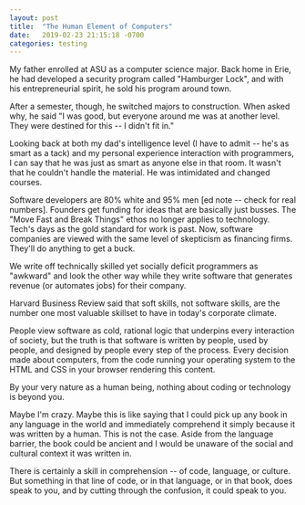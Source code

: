 ```yaml
---
layout: post
title:  "The Human Element of Computers"
date:   2019-02-23 21:15:18 -0700
categories: testing
---
```

My father enrolled at ASU as a computer science major. Back home in Erie, he had developed a security program called "Hamburger Lock", and with his entrepreneurial spirit, he sold his program around town.

After a semester, though, he switched majors to construction. When asked why, he said "I was good, but everyone around me was at another level. They were destined for this -- I didn't fit in."

Looking back at both my dad's intelligence level (I have to admit -- he's as smart as a tack) and my personal experience interaction with programmers, I can say that he was just as smart as anyone else in that room. It wasn't that he couldn't handle the material. He was intimidated and changed courses.

Software developers are 80% white and 95% men [ed note -- check for real numbers]. Founders get funding for ideas that are basically just busses. The "Move Fast and Break Things" ethos no longer applies to technology. Tech's days as the gold standard for work is past. Now, software companies are viewed with the same level of skepticism as financing firms. They'll do anything to get a buck.

We write off technically skilled yet socially deficit programmers as "awkward" and look the other way while they write software that generates revenue (or automates jobs) for their company.

Harvard Business Review said that soft skills, not software skills, are the number one most valuable skillset to have in today's corporate climate.

People view software as cold, rational logic that underpins every interaction of society, but the truth is that software is written by people, used by people, and designed by people every step of the process. Every decision made about computers, from the code running your operating system to the HTML and CSS in your browser rendering this content.

By your very nature as a human being, nothing about coding or technology is beyond you.

Maybe I'm crazy. Maybe this is like saying that I could pick up any book in any language in the world and immediately comprehend it simply because it was written by a human. This is not the case. Aside from the language barrier, the book could be ancient and I would be unaware of the social and cultural context it was written in.

There is certainly a skill in comprehension -- of code, language, or culture. But something in that line of code, or in that language, or in that book, does speak to you, and by cutting through the confusion, it could speak to you.

